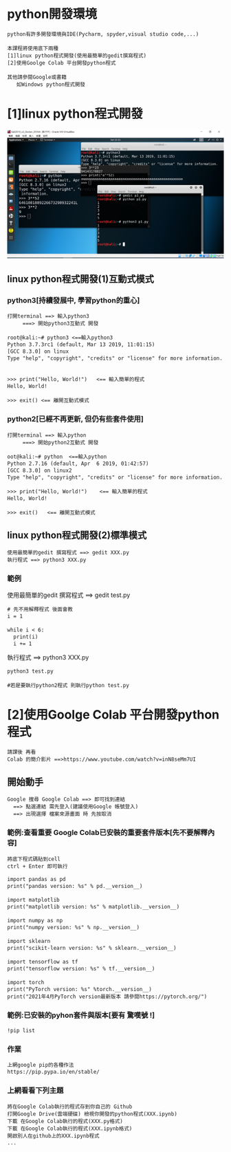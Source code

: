 # python開發環境
```
python有許多開發環境與IDE(Pycharm, spyder,visual studio code,...)

本課程將使用底下兩種
[1]linux python程式開發(使用最簡單的gedit撰寫程式)
[2]使用Goolge Colab 平台開發python程式

其他請參閱Google或書籍
   如Windows python程式開發
```
# [1]linux python程式開發

![linux python程式開發](./pic/Linux_Python開發.png)

## linux python程式開發(1)互動式模式
### python3[持續發展中, 學習python的重心]
```
打開terminal ==> 輸入python3
     ===> 開始python3互動式 開發
     
root@kali:~# python3 <==輸入python3
Python 3.7.3rc1 (default, Mar 13 2019, 11:01:15) 
[GCC 8.3.0] on linux
Type "help", "copyright", "credits" or "license" for more information.


>>> print("Hello, World!")   <== 輸入簡單的程式
Hello, World!

>>> exit() <== 離開互動式模式
```
### python2[已經不再更新, 但仍有些套件使用]
```
打開terminal ==> 輸入python
     ===> 開始python2互動式 開發

oot@kali:~# python  <==輸入python
Python 2.7.16 (default, Apr  6 2019, 01:42:57) 
[GCC 8.3.0] on linux2
Type "help", "copyright", "credits" or "license" for more information.

>>> print("Hello, World!")    <== 輸入簡單的程式
Hello, World!

>>> exit()   <== 離開互動式模式
```
## linux python程式開發(2)標準模式
```
使用最簡單的gedit 撰寫程式 ==> gedit XXX.py
執行程式 ==> python3 XXX.py
```
### 範例

使用最簡單的gedit 撰寫程式 ==> gedit test.py
```
# 先不用解釋程式 後面會教
i = 1

while i < 6:
  print(i)
  i += 1
```
執行程式 ==> python3 XXX.py
```
python3 test.py

#若是要執行python2程式 則執行python test.py
```
# [2]使用Goolge Colab 平台開發python程式
```
請課後 再看
Colab 的簡介影片 ==>https://www.youtube.com/watch?v=inN8seMm7UI
```


## 開始動手
```
Google 搜尋 Google Colab ==> 即可找到連結
  ==> 點選連結 需先登入(建議使用Google 帳號登入)
  ==> 出現選擇 檔案來源畫面 時 先按取消
```
### 範例:查看重要 Google Colab已安裝的重要套件版本[先不要解釋內容]
```
將底下程式碼貼到cell
ctrl + Enter 即可執行
```
```
import pandas as pd
print("pandas version: %s" % pd.__version__)
 
import matplotlib
print("matplotlib version: %s" % matplotlib.__version__)
 
import numpy as np
print("numpy version: %s" % np.__version__)
 
import sklearn
print("scikit-learn version: %s" % sklearn.__version__)
 
import tensorflow as tf
print("tensorflow version: %s" % tf.__version__)
 
import torch
print("PyTorch version: %s" %torch.__version__)
print("2021年4月PyTorch version最新版本 請參閱https://pytorch.org/")
```
### 範例:已安裝的pyhon套件與版本[要有 驚嘆號 !]
```
!pip list
```
### 作業
```
上網google pip的各種作法
https://pip.pypa.io/en/stable/
```
### 上網看看下列主題
```
將在Google Colab執行的程式存到你自己的 Github 
打開Google Drive(雲端硬碟) 檢視你開發的python程式(XXX.ipynb)
下載 在Google Colab執行的程式(XXX.py格式) 
下載 在Google Colab執行的程式(XXX.ipynb格式) 
開啟別人在github上的XXX.ipynb程式
...
```
